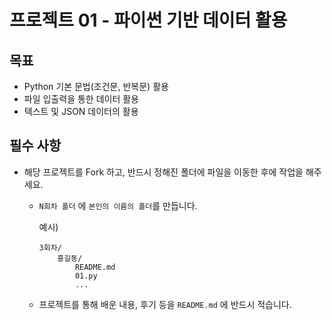 # 프로젝트 01 - 파이썬 기반 데이터 활용

## 목표

* Python 기본 문법(조건문, 반복문) 활용 
* 파일 입출력을 통한 데이터 활용  
* 텍스트 및 JSON 데이터의 활용

## 필수 사항

* 해당 프로젝트를 Fork 하고, 반드시 정해진 폴더에 파일을 이동한 후에 작업을 해주세요.

  * `N회차 폴더` 에 `본인의 이름의 폴더`를 만듭니다.

    예시)

    ```
    3회차/
    	홍길동/
    		README.md
    		01.py
    		...
    ```

  * 프로젝트를 통해 배운 내용, 후기 등을 `README.md` 에 반드시 적습니다.